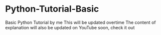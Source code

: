# Python-Tutorial-Basic
Basic Python Tutorial by me
This will be updated overtime
The content of explanation will also be updated on YouTube soon, check it out
